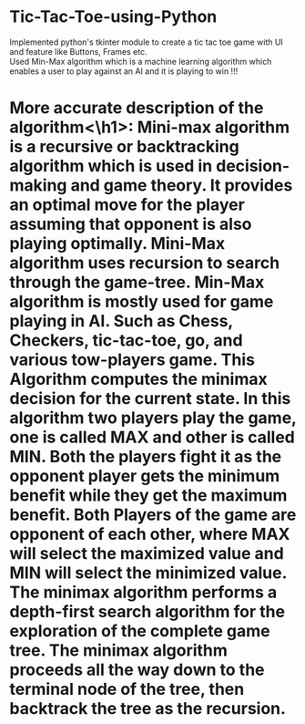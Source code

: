# Tic-Tac-Toe-using-Python
Implemented python's tkinter module to create a tic tac toe game with UI and feature like Buttons, Frames etc.
<br>
Used Min-Max algorithm which is a machine learning algorithm which enables a user to play against an AI and it is playing to win !!!
<br>
<h1>More accurate description of the algorithm<\h1>: Mini-max algorithm is a recursive or backtracking algorithm which is used in decision-making and game theory. It provides an optimal move for the player assuming that opponent is also playing optimally. Mini-Max algorithm uses recursion to search through the game-tree. Min-Max algorithm is mostly used for game playing in AI. Such as Chess, Checkers, tic-tac-toe, go, and various tow-players game. This Algorithm computes the minimax decision for the current state. In this algorithm two players play the game, one is called MAX and other is called MIN. Both the players fight it as the opponent player gets the minimum benefit while they get the maximum benefit. Both Players of the game are opponent of each other, where MAX will select the maximized value and MIN will select the minimized value. The minimax algorithm performs a depth-first search algorithm for the exploration of the complete game tree. The minimax algorithm proceeds all the way down to the terminal node of the tree, then backtrack the tree as the recursion.
